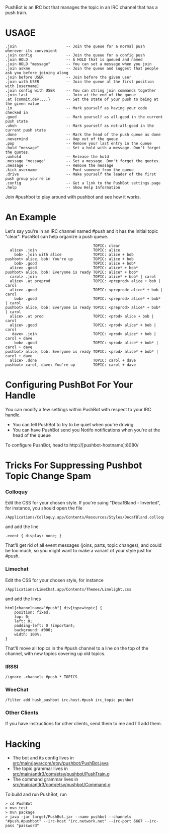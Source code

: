 PushBot is an IRC bot that manages the topic in an IRC channel that has a push train.

USAGE
=====

    .join                      -- Join the queue for a normal push wherever its convenient
    .join config               -- Join the queue for a config push
    .join HOLD                 -- A HOLD that is queued and named
    .join HOLD "message"       -- You can set a message when you join
    .join askme                -- Join the queue and suggest that people ask you before joining along
    .join before USER          -- Join before the given user
    .join with USER            -- Join the queue at the first position with [username]
    .join config with USER     -- You can string join commands together
    .join last                 -- Join at the end of the queue
    .at {commit,dev,...}       -- Set the state of your push to being at the given value
    .in                        -- Mark yourself as having your code checked in
    .good                      -- Mark yourself as all-good in the current push state
    .uhoh                      -- Mark yourself as not-all-good in the current push state
    .done                      -- Mark the head of the push queue as done
    .nevermind                 -- Hop out of the queue
    .pop                       -- Remove your last entry in the queue
    .hold "message"            -- Set a hold with a message. Don't forget the quotes.
    .unhold                    -- Release the hold
    .message "message"         -- Set a message. Don't forget the quotes.
    .message -                 -- Remove the message
    .kick username             -- Punt someone from the queue
    .drive                     -- Make yourself the leader of the first push group you're in
    .config                    -- Get a link to the PushBot settings page
    .help                      -- Show Help Information

Join #pushbot to play around with pushbot and see how it works.

An Example
==========

Let's say you're in an IRC channel named #push and it has the initial topic "clear". PushBot
can help organize a push queue.

                                           TOPIC: clear
      alice> .join                         TOPIC: alice
        bob> .join with alice              TOPIC: alice + bob
    pushbot> alice, bob: You're up         TOPIC: alice + bob
        bob> .good                         TOPIC: alice + bob*
      alice> .good                         TOPIC: alice* + bob*
    pushbot> alice, bob: Everyone is ready TOPIC: alice* + bob*
      carol> .join                         TOPIC: alice* + bob* | carol
      alice> .at preprod                   TOPIC: <preprod> alice + bob | carol
      alice> .good                         TOPIC: <preprod> alice* + bob | carol
        bob> .good                         TOPIC: <preprod> alice* + bob* | carol
    pushbot> alice, bob: Everyone is ready TOPIC: <preprod> alice* + bob* | carol
      alice> .at prod                      TOPIC: <prod> alice + bob | carol
      alice> .good                         TOPIC: <prod> alice* + bob | carol
       dave> .join                         TOPIC: <prod> alice* + bob | carol + dave
        bob> .good                         TOPIC: <prod> alice* + bob* | carol + dave
    pushbot> alice, bob: Everyone is ready TOPIC: <prod> alice* + bob* | carol + dave
      alice> .done                         TOPIC: carol + dave
    pushbot> carol, dave: You're up        TOPIC: carol + dave


Configuring PushBot For Your Handle
===================================

You can modify a few settings within PushBot with respect to your IRC handle.

* You can tell PushBot to try to be quiet when you're driving
* You can have PushBot send you Notifo notifications when you're at the head of the queue

To configure PushBot, head to http://[pushbot-hostname]:8080/

Tricks For Suppressing Pushbot Topic Change Spam
================================================

### Colloquy

Edit the CSS for your chosen style. If you're suing "DecafBland - Inverted", for instance, you should open the file

    /Applications/Colloquy.app/Contents/Resources/Styles/DecafBland.colloquyStyle/Contents/Resources/Variants/Inverted.css

and add the line

    .event { display: none; }

That'll get rid of all event messages (joins, parts, topic changes), and could be too much, so you might want to make a variant of your style just for #push.

### Limechat

Edit the CSS for your chosen style, for instance

    /Applications/LimeChat.app/Contents/Themes/Limelight.css

and add the lines

    html[channelname="#push"] div[type=topic] {
        position: fixed;
        top: 0;
        left: 0;
        padding-left: 0 !important;
        background: #000;
        width: 100%;
    }

That'll move all topics in the #push channel to a line on the top of the channel, with new topics covering up old topics.

### IRSSI

    /ignore -channels #push * TOPICS

### WeeChat

    /filter add hush_pushbot irc.host.#push irc_topic pushbot

### Other Clients

If you have instructions for other clients, send them to me and I'll add them.


Hacking
=======

* The bot and its config lives in [src/main/java/com/etsy/pushbot/PushBot.java](https://github.com/Etsy/PushBot/blob/master/src/main/java/com/etsy/pushbot/PushBot.java "PushBot.java")
* The topic grammar lives in [src/main/antlr3/com/etsy/pushbot/PushTrain.g](https://github.com/Etsy/PushBot/blob/master/src/main/antlr3/com/etsy/pushbot/PushTrain.g "PushTrain.g")
* The command grammar lives in [src/main/antlr3/com/etsy/pushbot/Command.g](https://github.com/Etsy/PushBot/blob/master/src/main/antlr3/com/etsy/pushbot/Command.g "Command.g")

To build and run PushBot, run

    > cd PushBot
    > mvn test
    > mvn package
    > java -jar target/PushBot.jar --name pushbot --channels "#push,#pushbot" --irc-host "irc.network.net" --irc-port 6667 --irc-pass "password"
